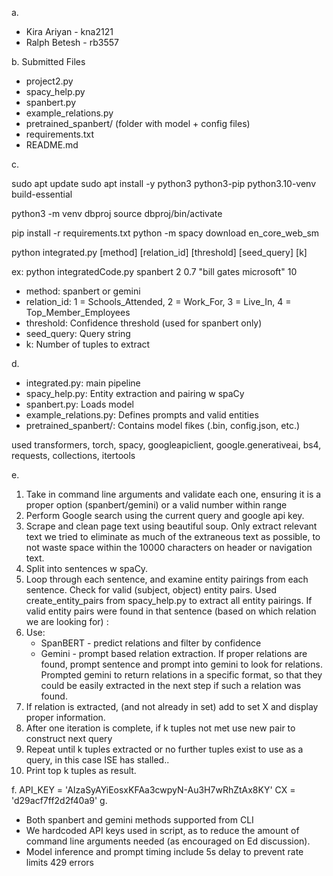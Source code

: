 a.
- Kira Ariyan - kna2121  
- Ralph Betesh - rb3557  

b. Submitted Files
- project2.py 
- spacy_help.py  
- spanbert.py  
- example_relations.py  
- pretrained_spanbert/ (folder with model + config files)  
- requirements.txt  
- README.md
  
c.


sudo apt update
sudo apt install -y python3 python3-pip python3.10-venv build-essential

python3 -m venv dbproj
source dbproj/bin/activate

pip install -r requirements.txt
python -m spacy download en_core_web_sm


python integrated.py [method] [relation_id] [threshold] [seed_query] [k]

ex:
python integratedCode.py spanbert 2 0.7 "bill gates microsoft" 10

- method: spanbert or gemini 
- relation_id: 1 = Schools_Attended, 2 = Work_For, 3 = Live_In, 4 = Top_Member_Employees  
- threshold: Confidence threshold (used for spanbert only)  
- seed_query: Query string  
- k: Number of tuples to extract 

d. 

- integrated.py: main pipeline  
- spacy_help.py: Entity extraction and pairing w spaCy  
- spanbert.py: Loads model  
- example_relations.py: Defines prompts and valid entities  
- pretrained_spanbert/: Contains model fikes (.bin, config.json, etc.)


used transformers, torch, spacy, googleapiclient, google.generativeai, bs4, requests, collections, itertools

e.

1. Take in command line arguments and validate each one, ensuring it is a proper option (spanbert/gemini) or a valid number within range
2. Perform Google search using the current query and google api key.
3. Scrape and clean page text using beautiful soup. Only extract relevant text we tried to eliminate as much of the extraneous text as possible, to not waste space within the 10000 characters on header or navigation text.
4. Split into sentences w spaCy.
5. Loop through each sentence, and examine entity pairings from each sentence. Check for  valid (subject, object) entity pairs.
Used create_entity_pairs from spacy_help.py to extract all entity pairings. 
If valid entity pairs were found in that sentence (based on which relation we are looking for) :
6. Use:
   - SpanBERT - predict relations and filter by confidence  
   - Gemini - prompt based relation extraction. If proper relations are found, prompt sentence and prompt into gemini to look for relations. Prompted gemini to return relations in a specific format, so that they could be easily extracted in the next step 
   if such a relation was found.
7. If relation is extracted, (and not already in set) add to set X and display proper information.
8. After one iteration is complete, if k tuples not met use new pair to construct next query  
9. Repeat until k tuples extracted or no further tuples exist to use as a query, in this case ISE has stalled..
10. Print top k tuples as result.

f.
  API_KEY = 'AIzaSyAYiEosxKFAa3cwpyN-Au3H7wRhZtAx8KY'
  CX = 'd29acf7ff2d2f40a9'
g.

- Both spanbert and gemini methods supported from CLI  
- We hardcoded API keys used in script, as to reduce the amount of command line arguments needed (as encouraged on Ed discussion).
- Model inference and prompt timing include 5s delay to prevent rate limits 429 errors  
